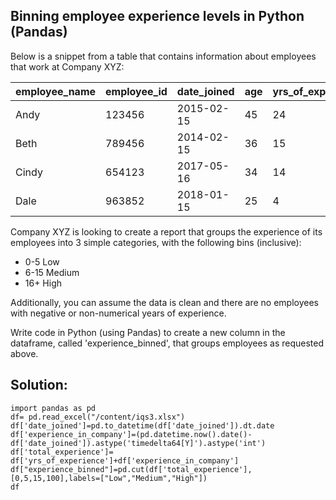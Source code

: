 ## Binning employee experience levels in Python (Pandas)

Below is a snippet from a table that contains information about employees that work at Company XYZ:

| **employee\_name** | **employee\_id** | **date\_joined** | **age** | **yrs\_of\_experience** |
| --- | --- | --- | --- | --- |
| Andy | 123456 | 2015-02-15 | 45 | 24 |
| Beth | 789456 | 2014-02-15 | 36 | 15 |
| Cindy | 654123 | 2017-05-16 | 34 | 14 |
| Dale | 963852 | 2018-01-15 | 25 | 4 |

Company XYZ is looking to create a report that groups the experience of its employees into 3 simple categories, with the following bins (inclusive):

- 0-5 Low
- 6-15 Medium
- 16+ High

Additionally, you can assume the data is clean and there are no employees with negative or non-numerical years of experience.

Write code in Python (using Pandas) to create a new column in the dataframe, called &#39;experience\_binned&#39;, that groups employees as requested above.


## Solution:


```python:
import pandas as pd
df= pd.read_excel("/content/iqs3.xlsx")
df['date_joined']=pd.to_datetime(df['date_joined']).dt.date
df['experience_in_company']=(pd.datetime.now().date()-df['date_joined']).astype('timedelta64[Y]').astype('int')
df['total_experience']= df['yrs_of_experience']+df['experience_in_company']
df["experience_binned"]=pd.cut(df['total_experience'],[0,5,15,100],labels=["Low","Medium","High"])
df
```
